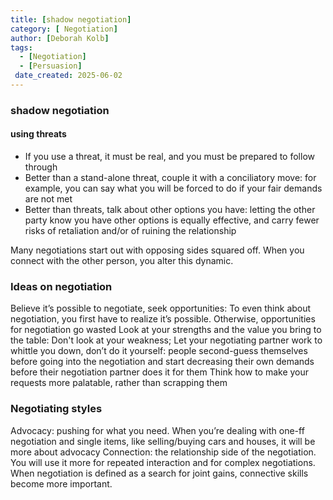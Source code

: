 ```yaml
---
title: [shadow negotiation]
category: [ Negotiation]
author: [Deborah Kolb]
tags:
  - [Negotiation]
  - [Persuasion]
 date_created: 2025-06-02
---
```




### shadow negotiation

#### using threats

- If you use a threat, it must be real, and you must be prepared to follow through
- Better than a stand-alone threat, couple it with a conciliatory move: for example, you can say what you will be forced to do if your fair demands are not met
- Better than threats, talk about other options you have: letting the other party know you have other options is equally effective, and carry fewer risks of retaliation and/or of ruining the relationship

Many negotiations start out with opposing sides squared off. When you connect with the other person, you alter this dynamic.

### Ideas on negotiation

Believe it’s possible to negotiate, seek opportunities: To even think about negotiation, you first have to realize it’s possible. Otherwise, opportunities for negotiation go wasted
Look at your strengths and the value you bring to the table: Don't look at your weakness; 
Let your negotiating partner work to whittle you down, don’t do it yourself: people second-guess themselves before going into the negotiation and start decreasing their own demands before their negotiation partner does it for them
Think how to make your requests more palatable, rather than scrapping them


### Negotiating styles

Advocacy: pushing for what you need. When you’re dealing with one-ff negotiation and single items, like selling/buying cars and houses, it will be more about advocacy
Connection: the relationship side of the negotiation. You will use it more for repeated interaction and for complex negotiations. When negotiation is defined as a search for joint gains, connective skills become more important. 